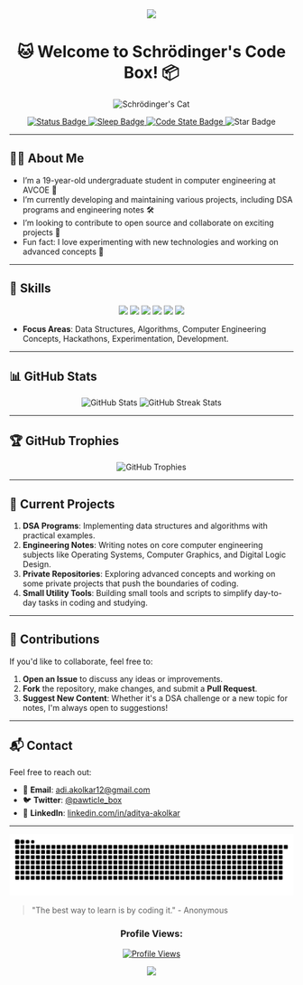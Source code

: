 <div align="center">
    <img src="https://capsule-render.vercel.app/api?animation=fadeIn&type=waving&color=gradient&height=200&fontAlignY=40"/>
</div>

<h1 align="center">🐱 Welcome to Schrödinger's Code Box! 📦</h1>

<p align="center">
    <img src="https://github.com/schrodingerspet/schrodingerspet/assets/161422183/aa3705a1-b0b0-4883-9588-8aa0ac08d404" alt="Schrödinger's Cat" />
</p>


<p align="center">
    <a href="https://en.wikipedia.org/wiki/Data_structure">
        <img src="https://img.shields.io/badge/status-learning%20DSA%20and%20CS%20concepts-brightgreen" alt="Status Badge" />
    </a>
    <a href="https://en.wikipedia.org/wiki/Schr%C3%B6dinger%27s_cat">
        <img src="https://img.shields.io/badge/sleep-intermittent-red" alt="Sleep Badge" />
    </a>
    <a href="https://en.wikipedia.org/wiki/Computer_engineering">
        <img src="https://img.shields.io/badge/code-DSA%20and%20notes%20in%20progress-yellow" alt="Code State Badge" />
    </a>
      <img src="https://img.shields.io/static/v1?label=%F0%9F%8C%9F&message=If%20Useful&style=style=flat&color=BC4E99" alt="Star Badge"/>
</a>


---

## 👨‍🎓 About Me

<div align="start">
<ul>
    <li>I’m a 19-year-old undergraduate student in computer engineering at AVCOE 🚀</li>
    <li>I’m currently developing and maintaining various projects, including DSA programs and engineering notes 🛠️</li>
    <li>I’m looking to contribute to open source and collaborate on exciting projects 🙌</li>
    <li>Fun fact: I love experimenting with new technologies and working on advanced concepts 👾</li>
</ul>

</div>

---

## 🚀 Skills

<p align="center">
    <img src="https://user-images.githubusercontent.com/74038190/212257472-08e52665-c503-4bd9-aa20-f5a4dae769b5.gif" width="100">
    <img src="https://user-images.githubusercontent.com/74038190/212257468-1e9a91f1-b626-4baa-b15d-5c385dfa7ed2.gif" width="100">
    <img src="https://user-images.githubusercontent.com/74038190/212257465-7ce8d493-cac5-494e-982a-5a9deb852c4b.gif" width="100">
    <img src="https://user-images.githubusercontent.com/74038190/212281763-e6ecd7ef-c4aa-45b6-a97c-f33f6bb592bd.gif" width="100">
    <img src="https://user-images.githubusercontent.com/74038190/212281775-b468df30-4edc-4bf8-a4ee-f52e1aaddc86.gif" width="100">
    <img src="https://i.redd.it/nmuax05zxoab1.gif" width="200">
</p>

- **Focus Areas**: Data Structures, Algorithms, Computer Engineering Concepts, Hackathons, Experimentation, Development.

---

## 📊 GitHub Stats

<p align="center">
     <img src="https://github-readme-stats.vercel.app/api?username=schrodingerspet&show_icons=true&theme=gruvbox" alt="GitHub Stats" />
     <img src="https://github-readme-streak-stats.herokuapp.com/?user=schrodingerspet&theme=gruvbox" alt="GitHub Streak Stats" />
</p>

---

## 🏆 GitHub Trophies

<p align="center">
    <img src="https://github-profile-trophy.vercel.app/?username=schrodingerspet&theme=radical" alt="GitHub Trophies" />
</p>

---

## 📝 Current Projects

1. **DSA Programs**: Implementing data structures and algorithms with practical examples.
2. **Engineering Notes**: Writing notes on core computer engineering subjects like Operating Systems, Computer Graphics, and Digital Logic Design.
3. **Private Repositories**: Exploring advanced concepts and working on some private projects that push the boundaries of coding.
4. **Small Utility Tools**: Building small tools and scripts to simplify day-to-day tasks in coding and studying.

---

## 🤝 Contributions

If you'd like to collaborate, feel free to:
1. **Open an Issue** to discuss any ideas or improvements.
2. **Fork** the repository, make changes, and submit a **Pull Request**.
3. **Suggest New Content**: Whether it's a DSA challenge or a new topic for notes, I'm always open to suggestions!

---

## 📬 Contact

Feel free to reach out:

- 📧 **Email**: adi.akolkar12@gmail.com
- 🐦 **Twitter**: [@pawticle_box](https://twitter.com/pawticle_box)
- 💼 **LinkedIn**: [linkedin.com/in/aditya-akolkar](https://linkedin.com/in/aditya-akolkar)

---

![Snake animation Contribution Graph](https://raw.githubusercontent.com/schrodingerspet/schrodingerspet/output/github-contribution-grid-snake-dark.svg)


> "The best way to learn is by coding it." - Anonymous

<h3 align="center">Profile Views:</h3>

<p align="center">
    <a href="https://visitcount.itsvg.in/api?id=schrodingerspet&label=Profile%20Views&color=6&icon=1&pretty=true">
        <img src="https://visitcount.itsvg.in/api?id=schrodingerspe&label=Profile%20Views&color=6&icon=1&pretty=true" alt="Profile Views">
    </a>
</p>

<div align="center">
  <img src="https://capsule-render.vercel.app/api?type=waving&color=gradient&height=200&section=footer"/>
</div>
